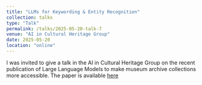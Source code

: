 ```yaml
---
title: "LLMs for Keywording & Entity Recognition"
collection: talks
type: "Talk"
permalink: /talks/2025-05-20-talk-7
venue: "AI in Cultural Heritage Group"
date: 2025-05-20
location: "online"
---
```


I was invited to give a talk in the AI in Cultural Heritage Group on the recent publication of Large Language Models to make museum archive collections more accessible. The paper is available [here](https://link.springer.com/article/10.1007/s00146-025-02227-8)
